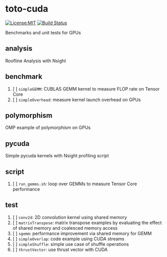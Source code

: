 # toto-cuda
[![License:MIT](https://img.shields.io/badge/License-MIT-yellow.svg)](https://opensource.org/l0icenses/MIT)
[![Build Status](https://travis-ci.org/PointKernel/toto-cuda.svg?branch=master)](https://travis-ci.org/PointKernel/toto-cuda)

Benchmarks and unit tests for GPUs

## analysis
Roofline Analysis with Nsight 

## benchmark
1. [ ] `simpleGEMM`: CUBLAS GEMM kernel to measure FLOP rate on Tensor Core
2. [ ] `simpleOverhead`: measure kernel launch overhead on GPUs

## polymorphism
OMP example of polymorphism on GPUs

## pycuda
Simple pycuda kernels with Nsight profiling script

## script
1. [ ] `run_gemms.sh`: loop over GEMMs to measure Tensor Core performance

## test
1. [ ] `conv2d`: 2D convolution kernel using shared memory
2. [ ] `matrixTranspose`: matrix transpose examples by evaluating the effect of shared memory and coalesced memory access
3. [ ] `sgemm`: performance improvement via shared memory for GEMM
4. [ ] `simpleOverlap`: code example using CUDA streams
5. [ ] `simpleShuffle`: simple use case of shuffle operations
6. [ ] `thrustVector`: use thrust vector with CUDA
